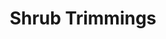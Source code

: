 ---
title: "Shrub Trimmings"
compostable: true
singular: false
typeOfValue: "Typical"
percentNitrogen: 1
carbonToNitrogenRatio: 53
moistureContentPercentage: 15
bulkDensityPoundsPerCubicYard: 429
sources: ["https://cwmi.css.cornell.edu/AppendixATable1OFCH.pdf", "https://compost.css.cornell.edu/CompostCalculator.xlsx"]
---